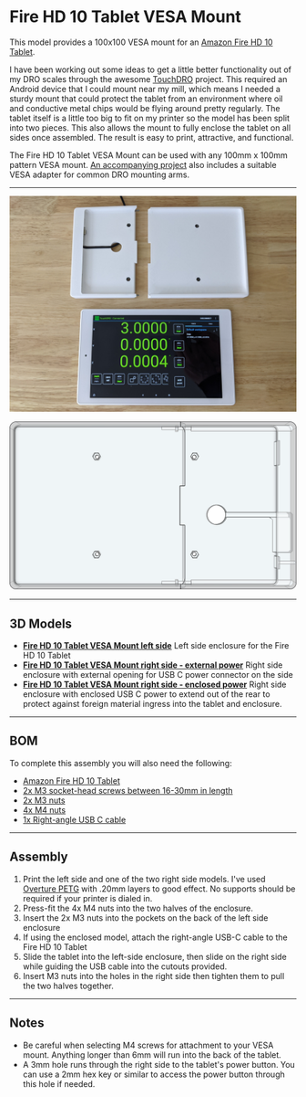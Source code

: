 # Fire HD 10 Tablet VESA Mount

This model provides a 100x100 VESA mount for an [Amazon Fire HD 10 Tablet](https://amzn.to/3xaqCTT).

I have been working out some ideas to get a little better functionality out of my DRO scales through the awesome [TouchDRO](https://www.touchdro.com/) project.  This required an Android device that I could mount near my mill, which means I needed a sturdy mount that could protect the tablet from an environment where oil and conductive metal chips would be flying around pretty regularly.  The tablet itself is a little too big to fit on my printer so the model has been split into two pieces.  This also allows the mount to fully enclose the tablet on all sides once assembled.  The result is easy to print, attractive, and functional.

The Fire HD 10 Tablet VESA Mount can be used with any 100mm x 100mm pattern VESA mount.  [An accompanying project](https://github.com/aderusha/VESA-Mount-for-DRO-Arm) also includes a suitable VESA adapter for common DRO mounting arms.

---

![Fire_HD_10_Tablet_VESA_Mount_parts.jpg](https://github.com/aderusha/Fire-HD-10-Tablet-VESA-Mount/blob/main/images/Fire_HD_10_Tablet_VESA_Mount_parts.jpg?raw=true)

![Fire_HD_10_VESA_mount_X-Ray.png](https://github.com/aderusha/Fire-HD-10-Tablet-VESA-Mount/blob/main/images/Fire_HD_10_VESA_mount_X-Ray.png?raw=true)

---

## 3D Models

* **[Fire HD 10 Tablet VESA Mount left side](Fire%20HD%2010%20Tablet%20VESA%20Mount%20left%20side.stl)** Left side enclosure for the Fire HD 10 Tablet
* **[Fire HD 10 Tablet VESA Mount right side - external power](Fire%20HD%2010%20Tablet%20VESA%20Mount%20right%20side%20-%20external%20power.stl)** Right side enclosure with external opening for USB C power connector on the side
* **[Fire HD 10 Tablet VESA Mount right side - enclosed power](Fire%20HD%2010%20Tablet%20VESA%20Mount%20right%20side%20-%20enclosed%20power.stl)** Right side enclosure with enclosed USB C power to extend out of the rear to protect against foreign material ingress into the tablet and enclosure.

---

## BOM

To complete this assembly you will also need the following:

* [Amazon Fire HD 10 Tablet](https://amzn.to/3xaqCTT)
* [2x M3 socket-head screws between 16-30mm in length](https://amzn.to/3nay0de)
* [2x M3 nuts](https://amzn.to/3nay0de)
* [4x M4 nuts](https://amzn.to/3v8zLuc)
* [1x Right-angle USB C cable](https://amzn.to/3awdGOx)

---

## Assembly

1. Print the left side and one of the two right side models. I've used [Overture PETG](https://amzn.to/3v2XJHk) with .20mm layers to good effect.  No supports should be required if your printer is dialed in.
2. Press-fit the 4x M4 nuts into the two halves of the enclosure.
3. Insert the 2x M3 nuts into the pockets on the back of the left side enclosure
4. If using the enclosed model, attach the right-angle USB-C cable to the Fire HD 10 Tablet
5. Slide the tablet into the left-side enclosure, then slide on the right side while guiding the USB cable into the cutouts provided.
6. Insert M3 nuts into the holes in the right side then tighten them to pull the two halves together.

---

## Notes

* Be careful when selecting M4 screws for attachment to your VESA mount.  Anything longer than 6mm will run into the back of the tablet.
* A 3mm hole runs through the right side to the tablet's power button.  You can use a 2mm hex key or similar to access the power button through this hole if needed.
